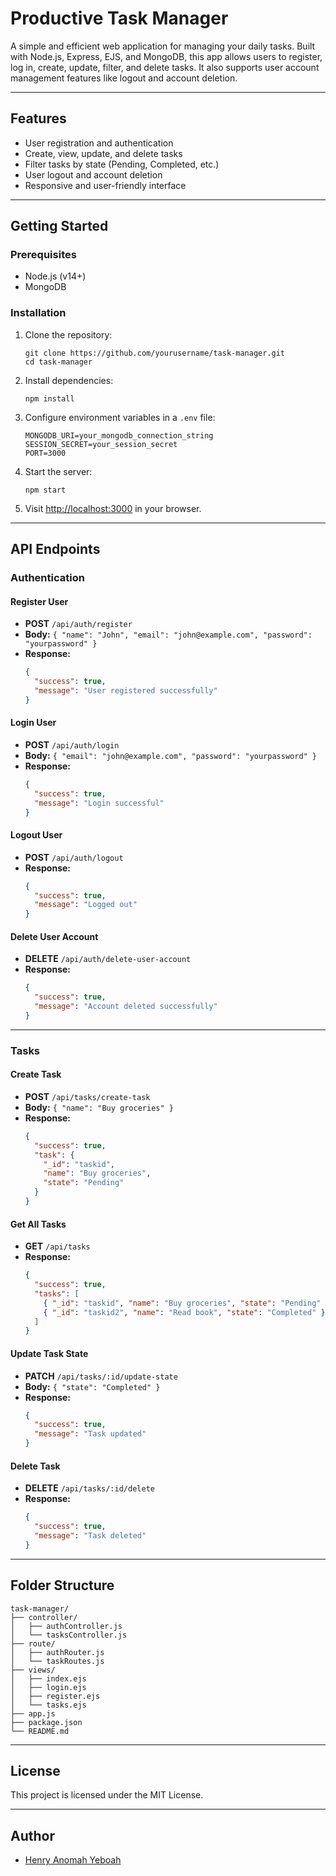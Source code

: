 # Productive Task Manager

A simple and efficient web application for managing your daily tasks. Built with Node.js, Express, EJS,
and MongoDB, this app allows users to register, log in, create, update, filter, and delete tasks.
It also supports user account management features like logout and account deletion.

---

## Features

- User registration and authentication
- Create, view, update, and delete tasks
- Filter tasks by state (Pending, Completed, etc.)
- User logout and account deletion
- Responsive and user-friendly interface

---

## Getting Started

### Prerequisites

- Node.js (v14+)
- MongoDB

### Installation

1. Clone the repository:
   ```
   git clone https://github.com/yourusername/task-manager.git
   cd task-manager
   ```
2. Install dependencies:
   ```
   npm install
   ```
3. Configure environment variables in a `.env` file:
   ```
   MONGODB_URI=your_mongodb_connection_string
   SESSION_SECRET=your_session_secret
   PORT=3000
   ```
4. Start the server:
   ```
   npm start
   ```
5. Visit [http://localhost:3000](http://localhost:3000) in your browser.

---

## API Endpoints

### Authentication

#### Register User

- **POST** `/api/auth/register`
- **Body:** `{ "name": "John", "email": "john@example.com", "password": "yourpassword" }`
- **Response:**
  ```json
  {
    "success": true,
    "message": "User registered successfully"
  }
  ```

#### Login User

- **POST** `/api/auth/login`
- **Body:** `{ "email": "john@example.com", "password": "yourpassword" }`
- **Response:**
  ```json
  {
    "success": true,
    "message": "Login successful"
  }
  ```

#### Logout User

- **POST** `/api/auth/logout`
- **Response:**
  ```json
  {
    "success": true,
    "message": "Logged out"
  }
  ```

#### Delete User Account

- **DELETE** `/api/auth/delete-user-account`
- **Response:**
  ```json
  {
    "success": true,
    "message": "Account deleted successfully"
  }
  ```

---

### Tasks

#### Create Task

- **POST** `/api/tasks/create-task`
- **Body:** `{ "name": "Buy groceries" }`
- **Response:**
  ```json
  {
    "success": true,
    "task": {
      "_id": "taskid",
      "name": "Buy groceries",
      "state": "Pending"
    }
  }
  ```

#### Get All Tasks

- **GET** `/api/tasks`
- **Response:**
  ```json
  {
    "success": true,
    "tasks": [
      { "_id": "taskid", "name": "Buy groceries", "state": "Pending" },
      { "_id": "taskid2", "name": "Read book", "state": "Completed" }
    ]
  }
  ```

#### Update Task State

- **PATCH** `/api/tasks/:id/update-state`
- **Body:** `{ "state": "Completed" }`
- **Response:**
  ```json
  {
    "success": true,
    "message": "Task updated"
  }
  ```

#### Delete Task

- **DELETE** `/api/tasks/:id/delete`
- **Response:**
  ```json
  {
    "success": true,
    "message": "Task deleted"
  }
  ```

---

## Folder Structure

```
task-manager/
├── controller/
│   ├── authController.js
│   └── tasksController.js
├── route/
│   ├── authRouter.js
│   └── taskRoutes.js
├── views/
│   ├── index.ejs
│   ├── login.ejs
│   ├── register.ejs
│   └── tasks.ejs
├── app.js
├── package.json
└── README.md
```

---

## License

This project is licensed under the MIT License.

---

## Author

- [Henry Anomah Yeboah](https://github.com/Noma7Code)
